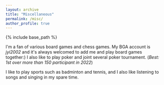 ```yaml
---
layout: archive
title: "Miscellaneous"
permalink: /misc/
author_profile: true
---
```

{% include base_path %}

I'm a fan of various board games and chess games. My BGA account is *jyi2002* and it's always welcomed to add me and play board games together:) I also like to play poker and joint several poker tournament. (*Best: 1st over more than 150 participant in 2022*)

I like to play sports such as badminton and tennis, and I also like listening to songs and singing in my spare time.
